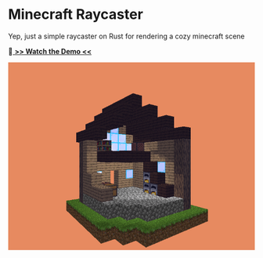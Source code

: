 # Minecraft Raycaster
Yep, just a simple raycaster on Rust for rendering a cozy minecraft scene

 🔴[ **>> Watch the Demo <<**](https://youtu.be/hfNWXbMrklU) 
 
![Photo demostration of the code](./demo.png)